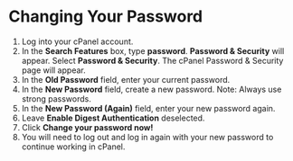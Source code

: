 # Changing Your Password

1. Log into your cPanel account.
2. In the **Search Features** box, type **password**. **Password & Security** will appear. Select **Password & Security**. The cPanel Password & Security page will appear.
3. In the **Old Password** field, enter your current password. 
4. In the **New Password** field, create a new password. Note: Always use strong passwords.
5. In the **New Password \(Again\)** field, enter your new password again.
6. Leave **Enable Digest Authentication** deselected. 
7. Click **Change your password now!**
8. You will need to log out and log in again with your new password to continue working in cPanel.

